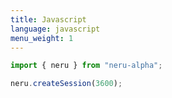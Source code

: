 ```yaml
---
title: Javascript
language: javascript
menu_weight: 1
---
```


```javascript
import { neru } from "neru-alpha";

neru.createSession(3600);
```
